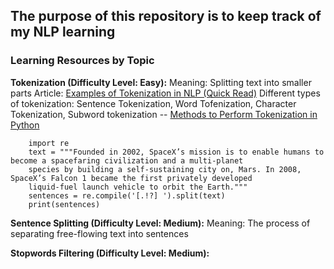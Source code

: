 <html>
<head>
  <link rel="stylesheet"
        href="https://cdnjs.cloudflare.com/ajax/libs/highlight.js/10.0.3/styles/default.min.css">
  <script src="https://cdnjs.cloudflare.com/ajax/libs/highlight.js/10.0.3/highlight.min.js"></script>
  <script>hljs.initHighlightingOnLoad();</script>
</head>
<body>


<h2>The purpose of this repository is to keep track of my NLP learning</h2>
<h3><strong>Learning Resources by Topic</strong></h3>
<strong>Tokenization (Difficulty Level: Easy):</strong>
    Meaning: Splitting text into smaller parts
    Article: <a href="https://www.analyticsvidhya.com/blog/2020/05/what-is-tokenization-nlp/" rel="nofollow">Examples of Tokenization in NLP (Quick Read)</a>
    Different types of tokenization: Sentence Tokenization, Word Tofenization, Character Tokenization, Subword tokenization
    -- <a href="https://www.analyticsvidhya.com/blog/2019/07/how-get-started-nlp-6-unique-ways-perform-tokenization/" rel="nofollow">Methods to Perform Tokenization in Python</a>
    <pre><code class="python">    import re
    text = """Founded in 2002, SpaceX’s mission is to enable humans to become a spacefaring civilization and a multi-planet 
    species by building a self-sustaining city on, Mars. In 2008, SpaceX’s Falcon 1 became the first privately developed 
    liquid-fuel launch vehicle to orbit the Earth."""
    sentences = re.compile('[.!?] ').split(text)
    print(sentences)</code></pre>
<strong>Sentence Splitting (Difficulty Level: Medium):</strong>
    Meaning: The process of separating free-flowing text into sentences

<strong>Stopwords Filtering (Difficulty Level: Medium):</strong>
</body>
</html>